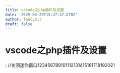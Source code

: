 ```yaml
---
title: vscode之php插件及设置
date: '2025-06-29T15:37:37.870Z'
author: fancybit
draft: false
---
```

<div class="header"><h1 class="single-title animate__animated animate__pulse animate__faster">vscode之php插件及设置</h1></div>

<div class="content" id="content"><!-- raw HTML omitted --><precode language="" precodenum="0"></precode><!-- raw HTML omitted --><!-- raw HTML omitted --><precode language="" precodenum="1"></precode><p>;&nbsp;//关闭迷你窗口123456789101112131415161718192021<!-- raw HTML omitted --></p><precode language="" precodenum="2"></precode><!-- raw HTML omitted --><!-- raw HTML omitted --><!-- raw HTML omitted --></div>

